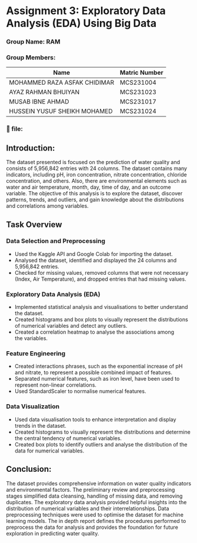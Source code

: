 # Assignment 3: Exploratory Data Analysis (EDA) Using Big Data

### Group Name: RAM
### Group Members:

| Name          | Matric Number  | 
| ------------- | -------------- | 
|MOHAMMED RAZA ASFAK CHIDIMAR     | MCS231004       | 
| AYAZ RAHMAN BHUIYAN    | MCS231023       |
|MUSAB IBNE AHMAD  | MCS231017        | 
| HUSSEIN YUSUF SHEIKH MOHAMED   | MCS231024       |

### 📂  file:


## Introduction:
The dataset presented is focused on the prediction of water quality and consists of 5,956,842 entries with 24 columns. The dataset contains many indicators, including pH, iron concentration, nitrate concentration, chloride concentration, and others. Also, there are environmental elements such as water and air temperature, month, day, time of day, and an outcome variable. The objective of this analysis is to explore the dataset, discover patterns, trends, and outliers, and gain knowledge about the distributions and correlations among variables.


## Task Overview

### Data Selection and Preprocessing

* Used the Kaggle API and Google Colab for importing the dataset.
* Analysed the dataset, identified and displayed the 24 columns and 5,956,842 entries.
* Checked for missing values, removed columns that were not necessary (Index, Air Temperature), and dropped entries that had missing values. 

### Exploratory Data Analysis (EDA)

* Implemented statistical analysis and visualisations to better understand the dataset.
* Created histograms and box plots to visually represent the distributions of numerical variables and detect any outliers.
* Created a correlation heatmap to analyse the associations among the variables.

### Feature Engineering
* Created interactions phrases, such as the exponential increase of pH and nitrate, to represent a possible combined impact of features.
* Separated numerical features, such as iron level, have been used to represent non-linear correlations.
* Used StandardScaler to normalise numerical features.

### Data Visualization
* Used data visualisation tools to enhance interpretation and display trends in the dataset.
* Created histograms to visually represent the distributions and determine the central tendency of numerical variables.
* Created box plots to identify outliers and analyse the distribution of the data for numerical variables.

## Conclusion:
The dataset provides comprehensive information on water quality indicators and environmental factors. The preliminary review and preprocessing stages simplified data cleansing, handling of missing data, and removing duplicates. The exploratory data analysis provided helpful insights into the distribution of numerical variables and their interrelationships. Data preprocessing techniques were used to optimise the dataset for machine learning models. The in depth report defines the procedures performed to preprocess the data for analysis and provides the foundation for future exploration in predicting water quality.



